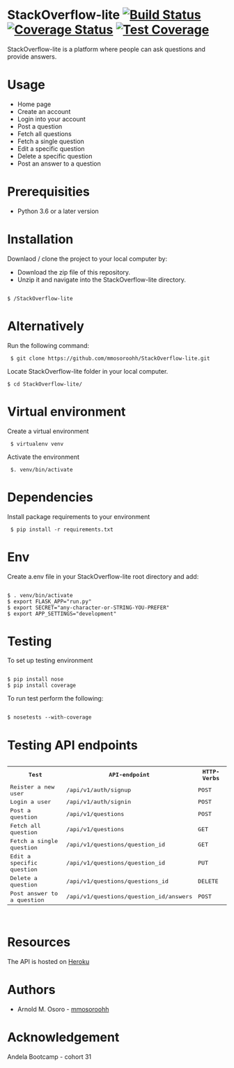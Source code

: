 # StackOverflow-lite    [![Build Status](https://travis-ci.org/mmosoroohh/StackOverflow-lite.svg?branch=ft-Endpoints-with-unittests-159718595)](https://travis-ci.org/mmosoroohh/StackOverflow-lite)   [![Coverage Status](https://coveralls.io/repos/github/mmosoroohh/StackOverflow-lite/badge.svg?branch=ft-Endpoints-with-unittests-159718595)](https://coveralls.io/github/mmosoroohh/StackOverflow-lite?branch=ft-Endpoints-with-unittests-159718595)    [![Test Coverage](https://api.codeclimate.com/v1/badges/a99a88d28ad37a79dbf6/test_coverage)](https://codeclimate.com/github/codeclimate/codeclimate/test_coverage)
StackOverflow-lite is a platform where people can ask questions and provide answers.

# Usage
- Home page
- Create an account 
- Login into your account
- Post a question
- Fetch all questions
- Fetch a single question
- Edit a specific question
- Delete a specific question
- Post an answer to a question

# Prerequisities
- Python 3.6 or a later version

# Installation
Downlaod / clone the project to your local computer by:
- Download the zip file of this repository.
- Unzip it and navigate into the StackOverflow-lite directory.
<pre><code>
$ /StackOverflow-lite
</code></pre>
  

# Alternatively
Run the following command:
<pre><code> $ git clone https://github.com/mmosoroohh/StackOverflow-lite.git </code></pre>
Locate StackOverflow-lite folder in your local computer.
<pre><code>$ cd StackOverflow-lite/ </code></pre>

# Virtual environment
Create a virtual environment
<pre><code> $ virtualenv venv </code></pre>
Activate the environment
<pre><code> $. venv/bin/activate </code></pre>

# Dependencies
Install package requirements to your environment
<pre><code> $ pip install -r requirements.txt </code></pre>

# Env
Create a.env file in your StackOverflow-lite root directory and add:
<pre><code>
$ . venv/bin/activate
$ export FLASK_APP="run.py"
$ export SECRET="any-character-or-STRING-YOU-PREFER"
$ export APP_SETTINGS="development"
</code></pre>

# Testing
To set up testing environment
<pre><code>
$ pip install nose
$ pip install coverage
</code></pre>
To run test perform the following:
<pre><code>
$ nosetests --with-coverage
</code></pre>
# Testing API endpoints
<pre>
<table>
<tr><th>Test</th>
<th>API-endpoint</th>
<th>HTTP-Verbs</th>
</tr>
<tr>
<td>Reister a new user</td>
<td>/api/v1/auth/signup</td>
<td>POST</td>
</tr>
<tr>
<td>Login a user</td>
<td>/api/v1/auth/signin</td>
<td>POST</td>
</tr>
<tr>
<td>Post a question</td>
<td>/api/v1/questions</td>
<td>POST</td>
</tr>
<tr>
<td>Fetch all question</td>
<td>/api/v1/questions</td>
<td>GET</td>
</tr>
<tr>
<td>Fetch a single question</td>
<td>/api/v1/questions/question_id</td>
<td>GET</td>
</tr>
<tr>
<td>Edit a specific question</td>
<td>/api/v1/questions/question_id</td>
<td>PUT</td>
</tr>
<tr>
<td>Delete a question</td>
<td>/api/v1/questions/questions_id</td>
<td>DELETE</td>
</tr>
<tr>
<td>Post answer to a question</td>
<td>/api/v1/questions/question_id/answers</td>
<td>POST</td>
</tr>
</tr>
</table>
</pre>

# Resources
The API is hosted on [Heroku](https://stackoverflowlite-app.herokuapp.com/api/v1/questions)
# Authors
- Arnold M. Osoro - [mmosoroohh](https://github.com/mmosoroohh)

# Acknowledgement
Andela Bootcamp - cohort 31
